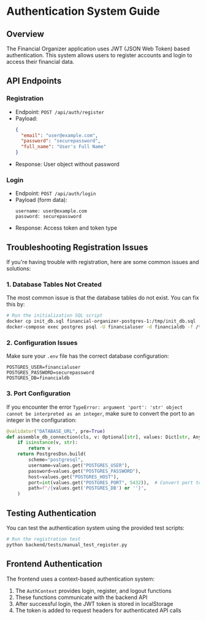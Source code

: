 # Authentication System Guide

## Overview
The Financial Organizer application uses JWT (JSON Web Token) based authentication. This system allows users to register accounts and login to access their financial data.

## API Endpoints

### Registration
- Endpoint: `POST /api/auth/register`
- Payload:
  ```json
  {
    "email": "user@example.com",
    "password": "securepassword",
    "full_name": "User's Full Name"
  }
  ```
- Response: User object without password

### Login
- Endpoint: `POST /api/auth/login`
- Payload (form data):
  ```
  username: user@example.com
  password: securepassword
  ```
- Response: Access token and token type

## Troubleshooting Registration Issues

If you're having trouble with registration, here are some common issues and solutions:

### 1. Database Tables Not Created

The most common issue is that the database tables do not exist. You can fix this by:

```bash
# Run the initialization SQL script
docker cp init_db.sql financial-organizer-postgres-1:/tmp/init_db.sql
docker-compose exec postgres psql -U financialuser -d financialdb -f /tmp/init_db.sql
```

### 2. Configuration Issues

Make sure your `.env` file has the correct database configuration:

```
POSTGRES_USER=financialuser
POSTGRES_PASSWORD=securepassword
POSTGRES_DB=financialdb
```

### 3. Port Configuration

If you encounter the error `TypeError: argument 'port': 'str' object cannot be interpreted as an integer`, make sure to convert the port to an integer in the configuration:

```python
@validator("DATABASE_URL", pre=True)
def assemble_db_connection(cls, v: Optional[str], values: Dict[str, Any]) -> Any:
    if isinstance(v, str):
        return v
    return PostgresDsn.build(
        scheme="postgresql",
        username=values.get("POSTGRES_USER"),
        password=values.get("POSTGRES_PASSWORD"),
        host=values.get("POSTGRES_HOST"),
        port=int(values.get("POSTGRES_PORT", 5432)),  # Convert port to int
        path=f"/{values.get('POSTGRES_DB') or ''}",
    )
```

## Testing Authentication

You can test the authentication system using the provided test scripts:

```bash
# Run the registration test
python backend/tests/manual_test_register.py
```

## Frontend Authentication

The frontend uses a context-based authentication system:

1. The `AuthContext` provides login, register, and logout functions
2. These functions communicate with the backend API
3. After successful login, the JWT token is stored in localStorage
4. The token is added to request headers for authenticated API calls 